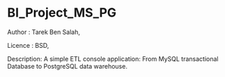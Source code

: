 # BI_Project_MS_PG

Author : Tarek Ben Salah,

Licence : BSD,

Description:
A simple ETL console application: From MySQL transactional Database to PostgreSQL data warehouse.
